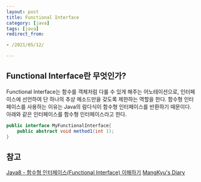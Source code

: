 ```yaml
---
layout: post 
title: Functional Interface
category: [java]
tags: [java]
redirect_from:

- /2021/05/12/

---
```


## Functional Interface란 무엇인가? 
Functional Interface는 함수를 객체처럼 다룰 수 있게 해주는 어노테이션으로, 인터페이스에 선언하여 단 하나의 추상 메소드만을 갖도록 제한하는 역할을 한다. 함수형 인터페이스를 사용하는 이유는 Java의 람다식이 함수형 인터페이스를 반환하기 때문이다.  
아래와 같은 인터페이스를 함수형 인터페이스라고 한다.  
```java
public interface MyFunctionalInterface{
    public abstract void method1(int 1);
}  
```  


## 참고  
[Java8 - 함수형 인터페이스(Functional Interface) 이해하기](https://codechacha.com/ko/java8-functional-interface/)
[MangKyu's Diary](https://mangkyu.tistory.com/113)

